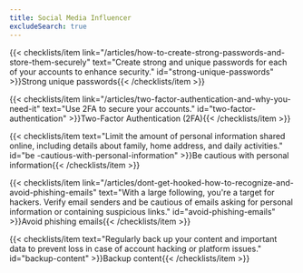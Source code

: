 ```yaml
---
title: Social Media Influencer
excludeSearch: true
---
```

{{< checklists/item link="/articles/how-to-create-strong-passwords-and-store-them-securely" text="Create strong and unique passwords for each of your accounts to enhance security." id="strong-unique-passwords" >}}Strong unique passwords{{< /checklists/item >}}

{{< checklists/item link="/articles/two-factor-authentication-and-why-you-need-it" text="Use 2FA to secure your accounts." id="two-factor-authentication" >}}Two-Factor Authentication (2FA){{< /checklists/item >}}

{{< checklists/item text="Limit the amount of personal information shared online, including details about family, home address, and daily activities." id="be -cautious-with-personal-information" >}}Be cautious with personal information{{< /checklists/item >}}

{{< checklists/item link="/articles/dont-get-hooked-how-to-recognize-and-avoid-phishing-emails" text="With a large following, you're a target for hackers. Verify email senders and be cautious of emails asking for personal information or containing suspicious links." id="avoid-phishing-emails" >}}Avoid phishing emails{{< /checklists/item >}}

{{< checklists/item text="Regularly back up your content and important data to prevent loss in case of account hacking or platform issues." id="backup-content" >}}Backup content{{< /checklists/item >}}